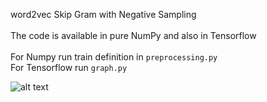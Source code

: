 word2vec
Skip Gram with Negative Sampling<br />  
The code is available in pure NumPy and also in Tensorflow<br />  
For Numpy  run train definition in ```preprocessing.py```  <br />
For Tensorflow  run ```graph.py``` <br />

![alt text]()
